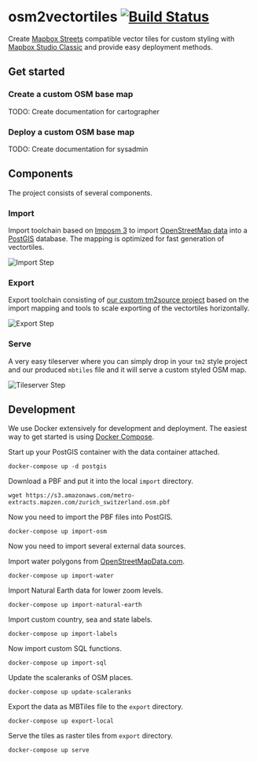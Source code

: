 # osm2vectortiles [![Build Status](https://travis-ci.org/osm2vectortiles/osm2vectortiles.svg)](https://travis-ci.org/osm2vectortiles/osm2vectortiles)

Create [Mapbox Streets](https://www.mapbox.com/developers/vector-tiles/mapbox-streets-v5) compatible vector tiles for custom
styling with [Mapbox Studio Classic](https://www.mapbox.com/mapbox-studio-classic/) and provide easy deployment methods.

## Get started

### Create a custom OSM base map

TODO: Create documentation for cartographer

### Deploy a custom OSM base map

TODO: Create documentation for sysadmin

## Components

The project consists of several components.

### Import

Import toolchain based on [Imposm 3](https://github.com/omniscale/imposm3) to
import [OpenStreetMap data](http://wiki.openstreetmap.org/wiki/Downloading_data)
into a [PostGIS](http://postgis.net/) database.
The mapping is optimized for fast generation of vectortiles.

![Import Step](https://github.com/manuelroth/osm2vectortiles-thesis/raw/master/source/figures/import_step.png)

### Export

Export toolchain consisting of [our custom tm2source project](https://github.com/geometalab/open-streets.tm2source)
based on the import mapping and tools to scale exporting of the vectortiles horizontally.

![Export Step](https://github.com/manuelroth/osm2vectortiles-thesis/raw/master/source/figures/export_step.png)

### Serve

A very easy tileserver where you can simply drop in your `tm2` style project and our produced `mbtiles` file
and it will serve a custom styled OSM map.

![Tileserver Step](https://github.com/manuelroth/osm2vectortiles-thesis/raw/master/source/figures/tileserver_step.png)

## Development

We use Docker extensively for development and deployment.
The easiest way to get started is using [Docker Compose](https://www.docker.com/docker-compose).

Start up your PostGIS container with the data container attached.

```
docker-compose up -d postgis
```

Download a PBF and put it into the local `import` directory.

```
wget https://s3.amazonaws.com/metro-extracts.mapzen.com/zurich_switzerland.osm.pbf
```

Now you need to import the PBF files into PostGIS.

```
docker-compose up import-osm
```

Now you need to import several external data sources.

Import water polygons from [OpenStreetMapData.com](http://openstreetmapdata.com/data/water-polygons).


```
docker-compose up import-water
```

Import Natural Earth data for lower zoom levels.

```
docker-compose up import-natural-earth
```

Import custom country, sea and state labels.

```
docker-compose up import-labels
```

Now import custom SQL functions.

```
docker-compose up import-sql
```

Update the scaleranks of OSM places.

```
docker-compose up update-scaleranks
```

Export the data as MBTiles file to the `export` directory.

```
docker-compose up export-local
```

Serve the tiles as raster tiles from `export` directory.

```
docker-compose up serve
```
